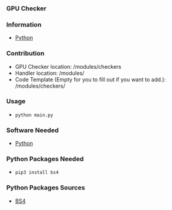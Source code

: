 ### GPU Checker

### Information
- [Python](https://www.python.org/ftp/python/3.10.0/python-3.10.0-amd64.exe)

### Contribution 
- GPU Checker location: /modules/checkers
- Handler location: /modules/
- Code Template (Empty for you to fill out if you want to add.): /modules/checkers/

### Usage
- `python main.py` 

### Software Needed
- [Python](https://www.python.org/ftp/python/3.10.0/python-3.10.0-amd64.exe)

### Python Packages Needed
- `pip3 install bs4`

### Python Packages Sources
- [BS4](https://pypi.org/project/bs4/)